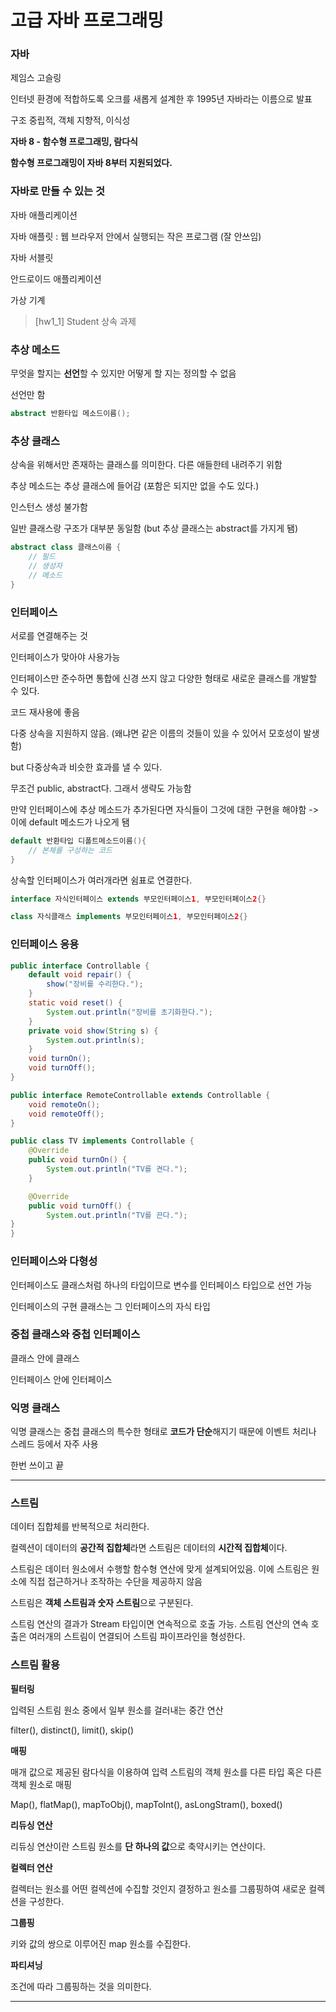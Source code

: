 # 고급 자바 프로그래밍

### 자바

제임스 고슬링

인터넷 환경에 적합하도록 오크를 새롭게 설계한 후 1995년 자바라는 이름으로 발표

구조 중립적, 객체 지향적, 이식성

**자바 8 - 함수형 프로그래밍, 람다식**

**함수형 프로그래밍이 자바 8부터 지원되었다.**

### 자바로 만들 수 있는 것

자바 애플리케이션

자바 애플릿
: 웹 브라우저 안에서 실행되는 작은 프로그램 (잘 안쓰임)

자바 서블릿

안드로이드 애플리케이션

가상 기계

> [hw1_1] Student 상속 과제

### 추상 메소드

무엇을 할지는 **선언**할 수 있지만 어떻게 할 지는 정의할 수 없음

선언만 함

```java
abstract 반환타입 메소드이름();
```

### 추상 클래스

상속을 위해서만 존재하는 클래스를 의미한다. 다른 애들한테 내려주기 위함

추상 메소드는 추상 클래스에 들어감 (포함은 되지만 없을 수도 있다.)

인스턴스 생성 불가함

일반 클래스랑 구조가 대부분 동일함 (but 추상 클래스는 abstract를 가지게 됌)

```java
abstract class 클래스이름 {
    // 필드
    // 생성자
    // 메소드
}
```

### 인터페이스

서로를 연결해주는 것

인터페이스가 맞아야 사용가능

인터페이스만 준수하면 통합에 신경 쓰지 않고 다양한 형태로 새로운 클래스를 개발할 수 있다.

코드 재사용에 좋음

다중 상속을 지원하지 않음. (왜냐면 같은 이름의 것들이 있을 수 있어서 모호성이 발생함)

but 다중상속과 비슷한 효과를 낼 수 있다.

무조건 public, abstract다. 그래서 생략도 가능함

만약 인터페이스에 추상 메소드가 추가된다면 자식들이 그것에 대한 구현을 해야함 -> 이에 default 메소드가 나오게 됌

```java
default 반환타입 디폴트메소드이름(){
    // 본체를 구성하는 코드
}
```

상속할 인터페이스가 여러개라면 쉼표로 연결한다.

```java
interface 자식인터페이스 extends 부모인터페이스1, 부모인터페이스2{}

class 자식클래스 implements 부모인터페이스1, 부모인터페이스2{}
```

### 인터페이스 응용

```java
public interface Controllable {
    default void repair() {
        show("장비를 수리한다.");
    }
    static void reset() {
        System.out.println("장비를 초기화한다.");
    }
    private void show(String s) {
        System.out.println(s);
    }
    void turnOn();
    void turnOff();
}

public interface RemoteControllable extends Controllable {
    void remoteOn();
    void remoteOff();
}

public class TV implements Controllable {
    @Override
    public void turnOn() {
        System.out.println("TV를 켠다.");
    }

    @Override
    public void turnOff() {
        System.out.println("TV를 끈다.");
}
}
```

### 인터페이스와 다형성

인터페이스도 클래스처럼 하나의 타입이므로 변수를 인터페이스 타입으로 선언 가능

인터페이스의 구현 클래스는 그 인터페이스의 자식 타입

### 중첩 클래스와 중첩 인터페이스

클래스 안에 클래스

인터페이스 안에 인터페이스

### 익명 클래스

익명 클래스는 중첩 클래스의 특수한 형태로 **코드가 단순**해지기 때문에 이벤트 처리나 스레드 등에서 자주 사용

한번 쓰이고 끝

---

### 스트림

데이터 집합체를 반복적으로 처리한다.

컬렉션이 데이터의 **공간적 집합체**라면 스트림은 데이터의 **시간적 집합체**이다.

스트림은 데이터 원소에서 수행할 함수형 연산에 맞게 설계되어있음. 이에 스트림은 원소에 직접 접근하거나 조작하는 수단을 제공하지 않음

스트림은 **객체 스트림과 숫자 스트림**으로 구분된다.

스트림 연산의 결과가 Stream 타입이면 연속적으로 호출 가능. 스트림 연산의 연속 호출은 여러개의 스트림이 연결되어 스트림 파이프라인을 형성한다.

### 스트림 활용

**필터링**

입력된 스트림 원소 중에서 일부 원소를 걸러내는 중간 연산

filter(), distinct(), limit(), skip()

**매핑**

매개 값으로 제공된 람다식을 이용하여 입력 스트림의 객체 원소를 다른 타입 혹은 다른 객체 원소로 매핑

Map(), flatMap(), mapToObj(), mapToInt(), asLongStram(), boxed()

**리듀싱 연산**

리듀싱 연산이란 스트림 원소를 **단 하나의 값**으로 축약시키는 연산이다.

**컬렉터 연산**

컬렉터는 원소를 어떤 컬렉션에 수집할 것인지 결정하고 원소를 그룹핑하여 새로운 컬렉션을 구성한다.

**그룹핑**

키와 값의 쌍으로 이루어진 map 원소를 수집한다.

**파티셔닝**

조건에 따라 그룹핑하는 것을 의미한다.

---

